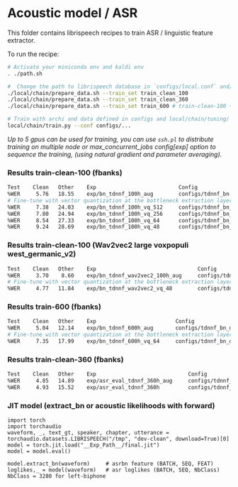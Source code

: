 Acoustic model / ASR
===

This folder contains librispeech recipes to train ASR / linguistic feature extractor.

To run the recipe:

```bash
# Activate your miniconda env and kaldi env
. ./path.sh

#  Change the path to librispeech database in `configs/local.conf` and/or use `local/download_libri.sh`
./local/chain/prepare_data.sh --train_set train_clean_100
./local/chain/prepare_data.sh --train_set train_clean_360
./local/chain/prepare_data.sh --train_set train_600 # train-clean-100 + train-other-500

# Train with archi and data defined in configs and local/chain/tuning/ (configs: model_file)
local/chain/train.py --conf configs/...
```

_Up to 5 gpus can be used for training, you can use `ssh.pl` to distribute training on multiple node or max_concurrent_jobs config[exp] option to sequence the training, (using natural gradient and parameter averaging)._


### Results train-clean-100 (fbanks)
```sh
Test    Clean   Other    Exp                          Config
%WER     5.76   18.55    exp/bn_tdnnf_100h_aug        configs/tdnnf_bn
# Fine-tune with vector quantization at the bottleneck extraction layer
%WER     7.38   24.03    exp/bn_tdnnf_100h_vq_512     configs/tdnnf_bn_vq
%WER     7.80   24.94    exp/bn_tdnnf_100h_vq_256     configs/tdnnf_bn_vq
%WER     8.54   27.33    exp/bn_tdnnf_100h_vq_64      configs/tdnnf_bn_vq
%WER     9.24   28.69    exp/bn_tdnnf_100h_vq_48      configs/tdnnf_bn_vq
```


### Results train-clean-100 (Wav2vec2 large voxpopuli west_germanic_v2)

```sh
Test    Clean   Other    Exp                                Config
%WER     3.70    8.60    exp/bn_tdnnf_wav2vec2_100h_aug     configs/tdnnf_bn_wav2vec2
# Fine-tune with vector quantization at the bottleneck extraction layer
%WER     4.77   11.84    exp/bn_tdnnf_wav2vec2_vq_48        configs/tdnnf_bn_wav2vec2_vq
```

### Results train-600 (fbanks)
```sh
Test    Clean   Other    Exp                         Config
%WER     5.04   12.14    exp/bn_tdnnf_600h_aug       configs/tdnnf_bn_data_large
# Fine-tune with vector quantization at the bottleneck extraction layer
%WER     7.35   17.99    exp/bn_tdnnf_600h_vq_64     configs/tdnnf_bn_data_large_vq
```

### Results train-clean-360 (fbanks)
```sh
Test    Clean   Other    Exp                             Config
%WER     4.85   14.89    exp/asr_eval_tdnnf_360h_aug     configs/tdnnf_asr_eval
%WER     4.93   15.52    exp/asr_eval_tdnnf_360h         configs/tdnnf_asr_eval
```


### JIT model (extract_bn or acoustic likelihoods with forward)

```python3
import torch
import torchaudio
waveform, _, text_gt, speaker, chapter, utterance = torchaudio.datasets.LIBRISPEECH("/tmp", "dev-clean", download=True)[0]
model = torch.jit.load("__Exp_Path__/final.jit")
model = model.eval()

model.extract_bn(waveform)     # asrbn feature (BATCH, SEQ, FEAT)
loglikes,_ = model(waveform)   # asr loglikes (BATCH, SEQ, NbClass) NbClass = 3280 for left-biphone
```
